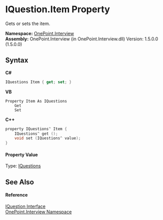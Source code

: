 # IQuestion.Item Property 
 

Gets or sets the item.

**Namespace:**&nbsp;<a href="N_OnePoint_Interview">OnePoint.Interview</a><br />**Assembly:**&nbsp;OnePoint.Interview (in OnePoint.Interview.dll) Version: 1.5.0.0 (1.5.0.0)

## Syntax

**C#**<br />
``` C#
IQuestions Item { get; set; }
```

**VB**<br />
``` VB
Property Item As IQuestions
	Get
	Set
```

**C++**<br />
``` C++
property IQuestions^ Item {
	IQuestions^ get ();
	void set (IQuestions^ value);
}
```


#### Property Value
Type: <a href="T_OnePoint_Interview_IQuestions">IQuestions</a>

## See Also


#### Reference
<a href="T_OnePoint_Interview_IQuestion">IQuestion Interface</a><br /><a href="N_OnePoint_Interview">OnePoint.Interview Namespace</a><br />